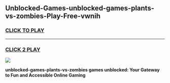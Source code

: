
## Unblocked-Games-unblocked-games-plants-vs-zombies-Play-Free-vwnih
<h3>
<a href="https://premium76.site?title=unblocked-games-plants-vs-zombies&ref=10A">CLICK TO PLAY</a></h3>
<hr>

<h3>
<a href="https://premium76.site?title=unblocked-games-plants-vs-zombies&ref=10A">CLICK 2 PLAY</a>
  
</h3>

<a href="https://premium76.site?title=unblocked-games-plants-vs-zombies&ref=10A"><img src="https://clearcache.store/games.png"></a>


**unblocked-games-plants-vs-zombies games unblocked: Your Gateway to Fun and Accessible Online Gaming**
